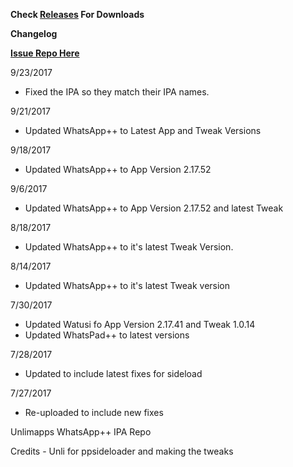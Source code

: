 **Check [Releases](https://github.com/JMccormick264/WhatsAppPP/releases) For Downloads**

**Changelog**

**[Issue Repo Here](https://github.com/eni9889/WA-PP-Issues)**

9/23/2017

 - Fixed the IPA so they match their IPA names.

9/21/2017

 - Updated WhatsApp++ to Latest App and Tweak Versions

9/18/2017

 - Updated WhatsApp++ to App Version 2.17.52


9/6/2017

 - Updated WhatsApp++ to App Version 2.17.52 and latest Tweak

8/18/2017

 - Updated WhatsApp++ to it's latest Tweak Version.

8/14/2017

 - Updated WhatsApp++ to it's latest Tweak version

7/30/2017
 - Updated Watusi fo App Version 2.17.41 and Tweak 1.0.14
 - Updated WhatsPad++ to latest versions

7/28/2017

 - Updated to include latest fixes for sideload

7/27/2017

 - Re-uploaded to include new fixes


Unlimapps WhatsApp++ IPA Repo

Credits - Unli for ppsideloader and making the tweaks
